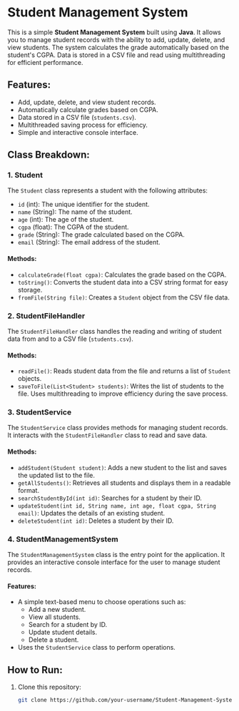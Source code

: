 # Student Management System

This is a simple **Student Management System** built using **Java**. It allows you to manage student records with the ability to add, update, delete, and view students. The system calculates the grade automatically based on the student's CGPA. Data is stored in a CSV file and read using multithreading for efficient performance.

## Features:
- Add, update, delete, and view student records.
- Automatically calculate grades based on CGPA.
- Data stored in a CSV file (`students.csv`).
- Multithreaded saving process for efficiency.
- Simple and interactive console interface.

## Class Breakdown:

### 1. **Student**
The `Student` class represents a student with the following attributes:
- `id` (int): The unique identifier for the student.
- `name` (String): The name of the student.
- `age` (int): The age of the student.
- `cgpa` (float): The CGPA of the student.
- `grade` (String): The grade calculated based on the CGPA.
- `email` (String): The email address of the student.

#### Methods:
- `calculateGrade(float cgpa)`: Calculates the grade based on the CGPA.
- `toString()`: Converts the student data into a CSV string format for easy storage.
- `fromFile(String file)`: Creates a `Student` object from the CSV file data.

### 2. **StudentFileHandler**
The `StudentFileHandler` class handles the reading and writing of student data from and to a CSV file (`students.csv`).

#### Methods:
- `readFile()`: Reads student data from the file and returns a list of `Student` objects.
- `saveToFile(List<Student> students)`: Writes the list of students to the file. Uses multithreading to improve efficiency during the save process.

### 3. **StudentService**
The `StudentService` class provides methods for managing student records. It interacts with the `StudentFileHandler` class to read and save data.

#### Methods:
- `addStudent(Student student)`: Adds a new student to the list and saves the updated list to the file.
- `getAllStudents()`: Retrieves all students and displays them in a readable format.
- `searchStudentById(int id)`: Searches for a student by their ID.
- `updateStudent(int id, String name, int age, float cgpa, String email)`: Updates the details of an existing student.
- `deleteStudent(int id)`: Deletes a student by their ID.

### 4. **StudentManagementSystem**
The `StudentManagementSystem` class is the entry point for the application. It provides an interactive console interface for the user to manage student records.

#### Features:
- A simple text-based menu to choose operations such as:
  - Add a new student.
  - View all students.
  - Search for a student by ID.
  - Update student details.
  - Delete a student.
- Uses the `StudentService` class to perform operations.

## How to Run:

1. Clone this repository:
   ```bash
   git clone https://github.com/your-username/Student-Management-System.git
